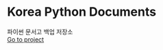 # Korea Python Documents
파이썬 문서고 백업 저장소  
[Go to project](https://github.com/cryptosan/pythondocuments/tree/gh-pages)
